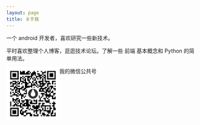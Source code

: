 ```yaml
---
layout: page
title: 关于我 
---
```


一个 android 开发者，喜欢研究一些新技术。
<p>
平时喜欢整理个人博客，逛逛技术论坛。了解一些 前端 基本概念和 Python 的简单用法。
<p>

我的微信公共号
<img src="/images/qrcode.jpg" width = "140" height = "140" align="left"/>

<!-- {% include comments.html %} -->



